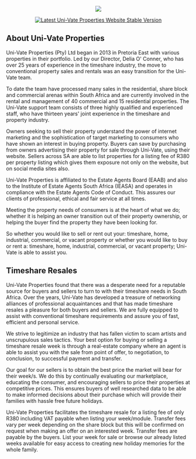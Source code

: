 <p align="center"><img src="https://www.univateproperties.co.za/images/logo.png"></p>

<p align="center">
<a href="https://www.univateproperties.co.za/"><img src="https://poser.pugx.org/laravel/framework/v/stable.svg" alt="Latest Uni-Vate Properties Website Stable Version"></a>
</p>

## About Uni-Vate Properties

Uni-Vate Properties (Pty) Ltd began in 2013 in Pretoria East with various properties in their portfolio. Led by our Director, Delia O' Conner, who has over 25 years of experience in the timeshare industry, the move to conventional property sales and rentals was an easy transition for the Uni-Vate team.

To date the team have processed many sales in the residential, share block and commercial arenas within South Africa and are currently involved in the rental and management of 40 commercial and 15 residential properties. The Uni-Vate support team consists of three highly qualified and experienced staff, who have thirteen years' joint experience in the timeshare and property industry.

Owners seeking to sell their property understand the power of internet marketing and the sophistication of target marketing to consumers who have shown an interest in buying property. Buyers can save by purchasing from owners advertising their property for sale through Uni-Vate, using their website. Sellers across SA are able to list properties for a listing fee of R380 per property listing which gives them exposure not only on the website, but on social media sites also.

Uni-Vate Properties is affiliated to the Estate Agents Board (EAAB) and also to the Institute of Estate Agents South Africa (IEASA) and operates in compliance with the Estate Agents Code of Conduct. This assures our clients of professional, ethical and fair service at all times.

Meeting the property needs of consumers is at the heart of what we do; whether it is helping an owner transition out of their property ownership, or helping the buyer find the property they have been looking for.

So whether you would like to sell or rent out your: timeshare, home, industrial, commercial, or vacant property or whether you would like to buy or rent a: timeshare, home, industrial, commercial, or vacant property; Uni-Vate is able to assist you.

## Timeshare Resales

Uni-Vate Properties found that there was a desperate need for a reputable source for buyers and sellers to turn to with their timeshare needs in South Africa. Over the years, Uni-Vate has developed a treasure of networking alliances of professional acquaintances and that has made timeshare resales a pleasure for both buyers and sellers. We are fully equipped to assist with conventional timeshare requirements and assure you of fast, efficient and personal service.

We strive to legitimize an industry that has fallen victim to scam artists and unscrupulous sales tactics. Your best option for buying or selling a timeshare resale week is through a real-estate company where an agent is able to assist you with the sale from point of offer, to negotiation, to conclusion, to successful payment and transfer.

Our goal for our sellers is to obtain the best price the market will bear for their week/s. We do this by continually evaluating our marketplace, educating the consumer, and encouraging sellers to price their properties at competitive prices. This ensures buyers of well researched data to be able to make informed decisions about their purchase which will provide their families with hassle free future holidays.

Uni-Vate Properties facilitates the timeshare resale for a listing fee of only R380 including VAT payable when listing your week/module. Transfer fees vary per week depending on the share block but this will be confirmed on request when making an offer on an interested week. Transfer fees are payable by the buyers. List your week for sale or browse our already listed weeks available for easy access to creating new holiday memories for the whole family.
